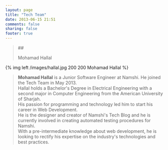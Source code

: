 ```yaml
---
layout: page
title: "Tech Team"
date: 2013-06-15 21:51
comments: false
sharing: false
footer: true
---
```

>##<div id="Mohamad Hallal">Mohamad Hallal</div>
>
{% img left /images/hallal.jpg 200 200 Mohamad Hallal %}
>
>**Mohamad Hallal** is a Junior Software Engineer at Namshi. He joined the Tech Team in May 2013.<br />
>Hallal holds a Bachelor's Degree in Electrical Engineering with a second major in Computer Engineering
>from the American University of Sharjah.<br />
>His passion for programming and technology led him to start his career in Web Development.</br>
>He is the designer and creator of Namshi's Tech Blog and he is currently involved in creating automated
>testing procedures for Namshi.</br>
>With a pre-intermediate knowledge about web development, he is looking to rectify his expertise on the industry's technologies and best practices.